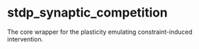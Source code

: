 # stdp_synaptic_competition
The core wrapper for the plasticity emulating constraint-induced intervention. 

